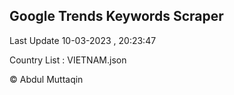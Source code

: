

## Google Trends Keywords Scraper 
 
Last Update 10-03-2023 , 20:23:47

Country List :
VIETNAM.json



© Abdul Muttaqin 
